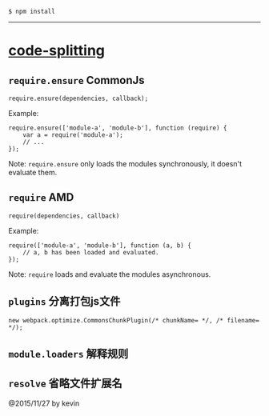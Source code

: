 	$ npm install
---

# [code-splitting](http://webpack.github.io/docs/code-splitting.html)

## `require.ensure` CommonJs


	require.ensure(dependencies, callback);

Example:

	require.ensure(['module-a', 'module-b'], function (require) {
		var a = require('module-a');
		// ...
	});

Note: `require.ensure` only loads the modules synchronously, it doesn't evaluate them.

## `require` AMD

	require(dependencies, callback)

Example:

	require(['module-a', 'module-b'], function (a, b) {
		// a, b has been loaded and evaluated.
	});

Note: `require` loads and evaluate the modules asynchronous.


## `plugins` 分离打包js文件

	new webpack.optimize.CommonsChunkPlugin(/* chunkName= */, /* filename= */);

## `module.loaders` 解释规则


## `resolve` 省略文件扩展名

@2015/11/27 by kevin
